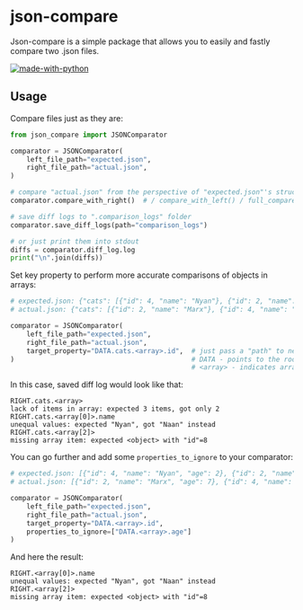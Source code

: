 # json-compare
Json-compare is a simple package that allows you to easily and fastly compare two .json files.

[![made-with-python](https://img.shields.io/badge/python-3.10%2B-brightgreen)](https://www.python.org/)

Usage
---
Compare files just as they are:

```python
from json_compare import JSONComparator

comparator = JSONComparator(
    left_file_path="expected.json",
    right_file_path="actual.json",
)

# compare "actual.json" from the perspective of "expected.json"'s structure
comparator.compare_with_right()  # / compare_with_left() / full_compare()

# save diff logs to ".comparison_logs" folder
comparator.save_diff_logs(path="comparison_logs")

# or just print them into stdout
diffs = comparator.diff_log.log
print("\n".join(diffs))
```
Set key property to perform more accurate comparisons of objects in arrays:

```python
# expected.json: {"cats": [{"id": 4, "name": "Nyan"}, {"id": 2, "name": "Marx"}, {"id": 8, "name": "Flake"}]}
# actual.json: {"cats": [{"id": 2, "name": "Marx"}, {"id": 4, "name": "Naan"}]}

comparator = JSONComparator(
    left_file_path="expected.json",
    right_file_path="actual.json",
    target_property="DATA.cats.<array>.id",  # just pass a "path" to needed property with following keywords: 
)                                            # DATA - points to the root of file 
                                             # <array> - indicates array with key property's object
```
In this case, saved diff log would look like that:
```text
RIGHT.cats.<array>
lack of items in array: expected 3 items, got only 2
RIGHT.cats.<array[0]>.name
unequal values: expected "Nyan", got "Naan" instead
RIGHT.cats.<array[2]>
missing array item: expected <object> with "id"=8
```
You can go further and add some `properties_to_ignore` to your comparator:
```python
# expected.json: [{"id": 4, "name": "Nyan", "age": 2}, {"id": 2, "name": "Marx", "age": 7}, {"id": 8, "name": "Flake", "age": 4}]
# actual.json: [{"id": 2, "name": "Marx", "age": 7}, {"id": 4, "name": "Naan", "age": "two"}, {"id": 9, "name": "Lol", "age": 1}]

comparator = JSONComparator(
    left_file_path="expected.json",
    right_file_path="actual.json",
    target_property="DATA.<array>.id",
    properties_to_ignore=["DATA.<array>.age"]
)  
```
And here the result:
```text
RIGHT.<array[0]>.name
unequal values: expected "Nyan", got "Naan" instead
RIGHT.<array[2]>
missing array item: expected <object> with "id"=8
```
